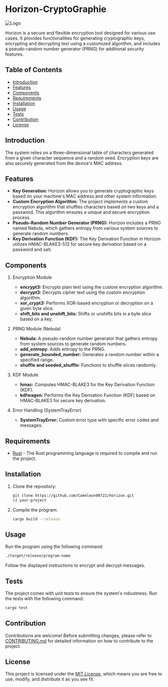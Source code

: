 # Horizon-CryptoGraphie

![Logo](./proxy-image.png)

Horizon is a secure and flexible encryption tool designed for various use cases. It provides functionalities for generating cryptographic keys, encrypting and decrypting text using a customized algorithm, and includes a pseudo-random number generator (PRNG) for additional security features.

## Table of Contents

- [Introduction](#introduction)
- [Features](#features)
- [Components](#Components)
- [Requirements](#requirements)
- [Installation](#installation)
- [Usage](#usage)
- [Tests](#tests)
- [Contribution](#contribution)
- [License](#license)

## Introduction

The system relies on a three-dimensional table of characters generated from a given character sequence and a random seed. Encryption keys are also securely generated from the device's MAC address.

## Features

- **Key Generation:** Horizon allows you to generate cryptographic keys based on your machine's MAC address and other system information.
- **Custom Encryption Algorithm:** The project implements a custom encryption algorithm that shuffles characters based on two keys and a password. This algorithm ensures a unique and secure encryption process.
- **Pseudo-Random Number Generator (PRNG):** Horizon includes a PRNG named Nebula, which gathers entropy from various system sources to generate random numbers.
- **Key Derivation Function (KDF):** The Key Derivation Function in Horizon utilizes HMAC-BLAKE3-512 for secure key derivation based on a password and salt.

## Components
1. Encryption Module

    - **encrypt3:** Encrypts plain text using the custom encryption algorithm.
    - **decrypt3:** Decrypts cipher text using the custom encryption algorithm.
    - **xor_crypt3:** Performs XOR-based encryption or decryption on a given byte slice.
    - **shift_bits and unshift_bits:** Shifts or unshifts bits in a byte slice based on a key.

2. PRNG Module (Nebula)

    - **Nebula:** A pseudo-random number generator that gathers entropy from system sources to generate random numbers.
    - **add_entropy:** Adds entropy to the PRNG.
    - **generate_bounded_number:** Generates a random number within a specified range.
    - **shuffle and seeded_shuffle:** Functions to shuffle slices randomly.

3. KDF Module

    - **hmac:** Computes HMAC-BLAKE3 for the Key Derivation Function (KDF).
    - **kdfwagen:** Performs the Key Derivation Function (KDF) based on HMAC-BLAKE3 for secure key derivation.

4. Error Handling (SystemTrayError)

    - **SystemTrayError:** Custom error type with specific error codes and messages.

## Requirements

- [Rust](https://www.rust-lang.org/) - The Rust programming language is required to compile and run the project.

## Installation

1. Clone the repository:
   ```bash
   git clone https://github.com/Cameleon00722/horizon.git
   cd your-project
   ```

2. Compile the program:
   ```bash
   cargo build --release
   ```

## Usage

Run the program using the following command:

```bash
./target/release/program-name
```

Follow the displayed instructions to encrypt and decrypt messages.

## Tests

The project comes with unit tests to ensure the system's robustness. Run the tests with the following command:

```bash
cargo test
```

## Contribution

Contributions are welcome! Before submitting changes, please refer to [CONTRIBUTING.md](CONTRIBUTING.md) for detailed information on how to contribute to the project.

## License

This project is licensed under the [MIT License](LICENSE), which means you are free to use, modify, and distribute it as you see fit.
